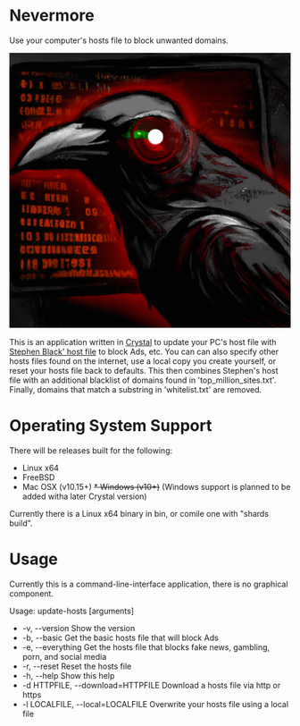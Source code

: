 # Nevermore
Use your computer's hosts file to block unwanted domains.

![nevermore logo](https://github.com/DustinCSWagner/nevermore/raw/main/files/logo.png)

This is an application written in [Crystal](https://crystal-lang.org) to update your PC's host file with [Stephen Black' host file](https://github.com/StevenBlack/hosts) to block Ads, etc.
You can can also specify other hosts files found on the internet, use a local copy you create yourself, or reset your hosts file back to defaults.
This then combines Stephen's host file with an additional blacklist of domains found in 'top_million_sites.txt'.
Finally, domains that match a substring in 'whitelist.txt' are removed.

# Operating System Support
There will be releases built for the following:
* Linux x64
* FreeBSD
* Mac OSX (v10.15+)
~~* Windows (v10+)~~ (Windows support is planned to be added witha later Crystal version)

Currently there is a Linux x64 binary in bin, or comile one with "shards build".


# Usage
Currently this is a command-line-interface application, there is no graphical component.

Usage: update-hosts [arguments]
*    -v,           --version                    Show the version  
*    -b,           --basic                      Get the basic hosts file that will block Ads  
*    -e,           --everything                 Get the hosts file that blocks fake news, gambling, porn, and social media  
*    -r,           --reset                      Reset the hosts file  
*    -h,           --help                       Show this help  
*    -d HTTPFILE,  --download=HTTPFILE          Download a hosts file via http or https  
*    -l LOCALFILE, --local=LOCALFILE            Overwrite your hosts file using a local file  

